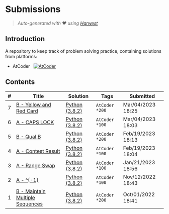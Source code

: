 Submissions
======================
> *Auto-generated with ❤ using [Harwest](https://github.com/nileshsah/harwest-tool)*

## Introduction

A repository to keep track of problem solving practice, containing solutions from platforms:
* AtCoder &nbsp; [![AtCoder](https://run.kaist.ac.kr/badges/atcoder/Anupam_Roy.svg)](https://atcoder.jp/users/Anupam_Roy)


## Contents

| # | Title | Solution | Tags | Submitted |
|---| ----- | -------- | ---- | --------- |
7 | [B - Yellow and Red Card](https://atcoder.jp/contests/abc292/tasks/abc292_b) | [Python (3.8.2)](./atcoder/abc292/B.py) | `AtCoder` `*200` | Mar/04/2023 18:25 | 
6 | [A - CAPS LOCK](https://atcoder.jp/contests/abc292/tasks/abc292_a) | [Python (3.8.2)](./atcoder/abc292/A.py) | `AtCoder` `*100` | Mar/04/2023 18:03 | 
5 | [B - Qual B](https://atcoder.jp/contests/abc290/tasks/abc290_b) | [Python (3.8.2)](./atcoder/abc290/B.py) | `AtCoder` `*200` | Feb/19/2023 18:13 | 
4 | [A - Contest Result](https://atcoder.jp/contests/abc290/tasks/abc290_a) | [Python (3.8.2)](./atcoder/abc290/A.py) | `AtCoder` `*100` | Feb/19/2023 18:04 | 
3 | [A - Range Swap](https://atcoder.jp/contests/abc286/tasks/abc286_a) | [Python (3.8.2)](./atcoder/abc286/A.py) | `AtCoder` `*100` | Jan/21/2023 18:56 | 
2 | [A - ^{-1}](https://atcoder.jp/contests/abc277/tasks/abc277_a) | [Python (3.8.2)](./atcoder/abc277/A.py) | `AtCoder` `*100` | Nov/12/2022 18:43 | 
1 | [B - Maintain Multiple Sequences](https://atcoder.jp/contests/abc271/tasks/abc271_b) | [Python (3.8.2)](./atcoder/abc271/B.py) | `AtCoder` `*200` | Oct/01/2022 18:41 | 